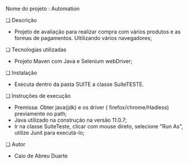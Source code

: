 Nome do projeto :  Automation

❏ Descrição

   - Projeto de avaliação para realizar compra com vários produtos e as formas de pagamentos. Ultilizando vários navegadores;
   
❏ Tecnologias utilizadas

   - Projeto Maven com Java e Selenium webDriver;


❏ Instalação

   - Executa dentro da pasta SUITE a classe SuiteTESTE. 


❏ Instruções de execução

   - Premissa: Obter java(jdk) e os driver ( firefox/chrome/Hadless) previamente no path;
   - Java utilizado na construção na versão 11.0.7;
   - Ir na classe SuiteTeste, clicar com mouse direto, selecione "Run As", utilize Junit para executá-lo;


❏ Autor


   - Caio de Abreu Duarte


